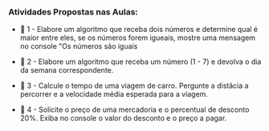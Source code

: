 ### Atividades Propostas nas Aulas:

- 📌 1 - Elabore um algoritmo que receba dois números e determine qual é maior entre eles, se os números forem igueais, mostre uma mensagem no console "Os números são iguais
> 


- 📌 2 - Elabore um algoritmo que receba um número (1 - 7) e devolva o dia da semana correspondente.
> 


- 📌 3 - Calcule o tempo de uma viagem de carro. Pergunte a distâcia a percorrer e a velocidade média esperada para a viagem.
> 


- 📌 4 - Solicite o preço de uma mercadoria e o percentual de desconto 20%. Exiba no console o valor do desconto e o preço a pagar.
